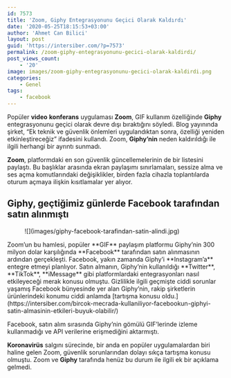```yaml
---
id: 7573
title: 'Zoom, Giphy Entegrasyonunu Geçici Olarak Kaldırdı'
date: '2020-05-25T18:15:53+03:00'
author: 'Ahmet Can Bilici'
layout: post
guid: 'https://intersiber.com/?p=7573'
permalink: /zoom-giphy-entegrasyonunu-gecici-olarak-kaldirdi/
post_views_count:
    - '20'
image: images/zoom-giphy-entegrasyonunu-gecici-olarak-kaldirdi.png
categories:
    - Genel
tags:
    - facebook
---
```


Popüler **video** **konferans** uygulaması **Zoom**, GIF kullanım özelliğinde **Giphy** entegrasyonunu geçici olarak devre dışı bıraktığını söyledi. Blog yayınında şirket, “Ek teknik ve güvenlik önlemleri uygulandıktan sonra, özelliği yeniden etkinleştireceğiz” ifadesini kullandı. Zoom, **Giphy’nin** neden kaldırıldığı ile ilgili herhangi bir ayrıntı sunmadı.

**Zoom**, platformdaki en son güvenlik güncellemelerinin de bir listesini paylaştı. Bu başlıklar arasında ekran paylaşımı sınırlamaları, sessize alma ve ses açma komutlarındaki değişiklikler, birden fazla cihazla toplantılarda oturum açmaya ilişkin kısıtlamalar yer alıyor.

## Giphy, geçtiğimiz günlerde Facebook tarafından satın alınmıştı

<figure class="wp-block-image size-large">![](images/giphy-facebook-tarafindan-satin-alindi.jpg)</figure>Zoom’un bu hamlesi, popüler **GIF** paylaşım platformu Giphy’nin 300 milyon dolar karşılığında **Facebook** tarafından satın alınmasının ardından gerçekleşti. Facebook, yakın zamanda Giphy’i **Instagram’a** entegre etmeyi planlıyor. Satın almanın, Giphy’nin kullanıldığı **Twitter**, **TikTok**, **iMessage** gibi platformlardaki entegrasyonları nasıl etkileyeceği merak konusu olmuştu. Gizlilikle ilgili geçmişte ciddi sorunlar yaşamış Facebook bünyesinde yer alan Giphy’nin, rakip şirketlerin ürünlerindeki konumu ciddi anlamda [tartışma konusu oldu.](https://intersiber.com/bircok-mecrada-kullaniliyor-facebookun-giphyi-satin-almasinin-etkileri-buyuk-olabilir/)

Facebook, satın alım sırasında Giphy’nin gömülü GIF’lerinde izleme kullanmadığı ve API verilerine erişmediğini aktarmıştı.

**Koronavirüs** salgını sürecinde, bir anda en popüler uygulamalardan biri haline gelen Zoom, güvenlik sorunlarından dolayı sıkça tartışma konusu olmuştu. Zoom ve **Giphy** tarafında henüz bu durum ile ilgili ek bir açıklama gelmedi.